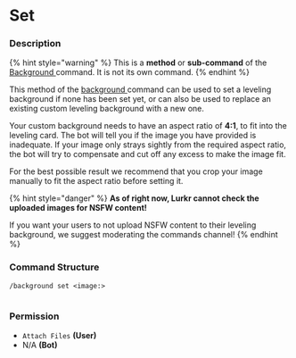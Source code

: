 # Set

### Description

{% hint style="warning" %}
This is a **method** or **sub-command** of the [Background ](./)command. It is not its own command.
{% endhint %}

This method of the [background ](./)command can be used to set a leveling background if none has been set yet, or can also be used to replace an existing custom leveling background with a new one.

Your custom background needs to have an aspect ratio of **4:1**, to fit into the leveling card. The bot will tell you if the image you have provided is inadequate. If your image only strays sightly from the required aspect ratio, the bot will try to compensate and cut off any excess to make the image fit.

For the best possible result we recommend that you crop your image manually to fit the aspect ratio before setting it.

{% hint style="danger" %}
**As of right now, Lurkr cannot check the uploaded images for NSFW content!**

If you want your users to not upload NSFW content to their leveling background, we suggest moderating the commands channel!
{% endhint %}

### Command Structure

```
/background set <image:>
```

<figure><img src="https://i.imgur.com/troyBAc.png" alt=""><figcaption></figcaption></figure>

### **Permission**

* `Attach Files` **(User)**
* N/A **(Bot)**
